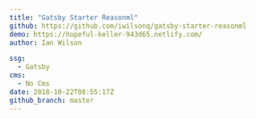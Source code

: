 ```yaml
---
title: "Gatsby Starter Reasonml"
github: https://github.com/iwilsonq/gatsby-starter-reasonml
demo: https://hopeful-keller-943d65.netlify.com/
author: Ian Wilson

ssg:
  - Gatsby
cms:
  - No Cms
date: 2018-10-22T08:55:17Z
github_branch: master
---
```

